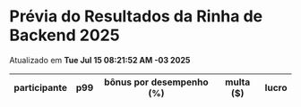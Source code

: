 # Prévia do Resultados da Rinha de Backend 2025
Atualizado em **Tue Jul 15 08:21:52 AM -03 2025**


| participante | p99 | bônus por desempenho (%) | multa ($) | lucro |
| -- | -- | -- | -- | -- |
